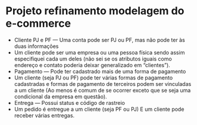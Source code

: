 # Projeto refinamento modelagem do e-commerce

-  Cliente PJ e PF — Uma conta pode ser PJ ou PF, mas não pode ter às duas informações
- Um cliente pode ser uma empresa ou uma pessoa física sendo assim especifiquei cada um deles (não sei se os atributos iguais como endereço e contato poderia deixar generalizado em “clientes”).
-  Pagamento — Pode ter cadastrado mais de uma forma de pagamento
- Um cliente (seja PJ ou PF) pode ter várias formas de pagamento cadastradas e formas de pagamento de terceiros podem ser vinculadas a um cliente (Ao menos é comum de se ocorrer exceto que se seja uma condicional da empresa em questão).
-  Entrega — Possui status e código de rastreio
- Um pedido é entregue a um cliente (seja PF ou PJ) E um cliente pode receber várias entregas.

